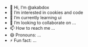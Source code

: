 - 👋 Hi, I’m @akabdox
- 👀 I’m interested in cookies and code
- 🌱 I’m currently learning ui
- 💞️ I’m looking to collaborate on ...
- 📫 How to reach me ...
- 😄 Pronouns: ...
- ⚡ Fun fact: ...

<!---
akabdox/akabdox is a ✨ special ✨ repository because its `README.md` (this file) appears on your GitHub profile.
You can click the Preview link to take a look at your changes.
--->
